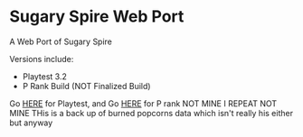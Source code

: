 # Sugary Spire Web Port
A Web Port of Sugary Spire

Versions include:
- Playtest 3.2
- P Rank Build (NOT Finalized Build)

Go [HERE](https://github.com/burnedpopcorn/Sugary-Spire-Web-Port/tree/SS-Playtest-3.2) for Playtest, and Go [HERE](https://github.com/burnedpopcorn/Sugary-Spire-Web-Port/tree/SS_P-Rank) for P rank
NOT MINE I REPEAT NOT MINE
THis is a back up of burned popcorns data which isn't really his either but anyway
